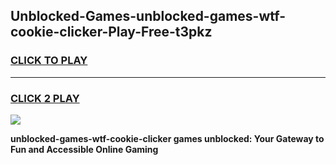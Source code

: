 
## Unblocked-Games-unblocked-games-wtf-cookie-clicker-Play-Free-t3pkz
<h3>
<a href="https://premium76.site?title=unblocked-games-wtf-cookie-clicker&ref=23A">CLICK TO PLAY</a></h3>
<hr>

<h3>
<a href="https://premium76.site?title=unblocked-games-wtf-cookie-clicker&ref=23A">CLICK 2 PLAY</a>
  
</h3>

<a href="https://premium76.site?title=unblocked-games-wtf-cookie-clicker&ref=23A"><img src="https://clearcache.store/games.png"></a>


**unblocked-games-wtf-cookie-clicker games unblocked: Your Gateway to Fun and Accessible Online Gaming**
